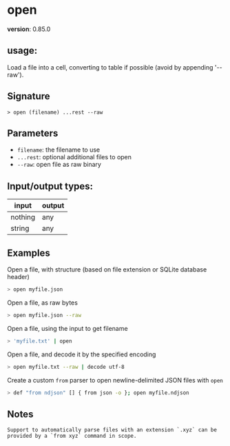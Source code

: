 # open

**version**: 0.85.0

## **usage**:

Load a file into a cell, converting to table if possible (avoid by appending '--raw').

## Signature

`> open (filename) ...rest --raw`

## Parameters

- `filename`: the filename to use
- `...rest`: optional additional files to open
- `--raw`: open file as raw binary

## Input/output types:

| input   | output |
| ------- | ------ |
| nothing | any    |
| string  | any    |

## Examples

Open a file, with structure (based on file extension or SQLite database header)

```bash
> open myfile.json
```

Open a file, as raw bytes

```bash
> open myfile.json --raw
```

Open a file, using the input to get filename

```bash
> 'myfile.txt' | open
```

Open a file, and decode it by the specified encoding

```bash
> open myfile.txt --raw | decode utf-8
```

Create a custom `from` parser to open newline-delimited JSON files with `open`

```bash
> def "from ndjson" [] { from json -o }; open myfile.ndjson
```

## Notes

```text
Support to automatically parse files with an extension `.xyz` can be provided by a `from xyz` command in scope.
```
